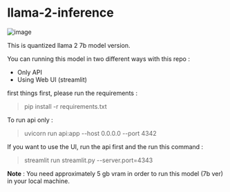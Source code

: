 # llama-2-inference

![image](https://github.com/rezkyws/llama-2-inference/assets/54891455/66563d2e-52e5-40fb-9862-2816df58ee11)

This is quantized llama 2 7b model version.

You can running this model in two different ways with this repo : 
* Only API
* Using Web UI (streamlit)

first things first, please run the requirements :
> pip install -r requirements.txt

To run api only :
> uvicorn run api:app --host 0.0.0.0 --port 4342

If you want to use the UI, run the api first and the run this command :
> streamlit run streamlit.py --server.port=4343

**Note** : You need approximately 5 gb vram in order to run this model (7b ver) in your local machine.
